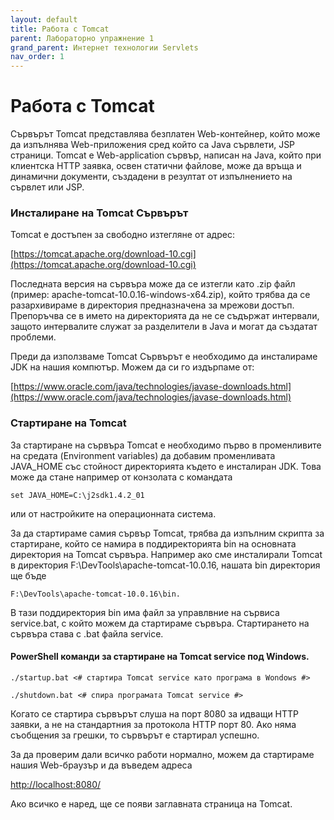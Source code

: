 ```yaml
---
layout: default
title: Работа с Tomcat 
parent: Лабораторно упражнение 1
grand_parent: Интернет технологии Servlets
nav_order: 1
---
```


# Работа с Tomcat 

Сървърът Tomcat представлява безплатен Web-контейнер, който може да изпълнява Web-приложения сред който са Java сървлети, JSP страници. Tomcat е Web-application сървър, написан на Java, който при клиентска HTTP заявка, освен статични файлове, може да връща и динамични документи, създадени в резултат от изпълнението на сървлет или JSP.

### Инсталиране на Tomcat Сървърът

Tomcat е достъпен за свободно изтегляне от адрес:

[https://tomcat.apache.org/download-10.cgi](https://tomcat.apache.org/download-10.cgi)

Последната версия на сървъра може да се изтегли като .zip файл (пример: apache-tomcat-10.0.16-windows-x64.zip), който трябва да се разархивираме в директория предназначена за мрежови достъп. Препоръчва се в името на директорията да не се съдържат интервали, защото интервалите служат за разделители в Java и могат да създатат проблеми.

Преди да използваме Tomcat Сървърът е необходимо да инсталираме JDK на нашия компютър. Можем да си го издърпаме от:

[https://www.oracle.com/java/technologies/javase-downloads.html](https://www.oracle.com/java/technologies/javase-downloads.html)

### Стартиране на Tomcat

За стартиране на сървъра Tomcat е необходимо първо в променливите на средата (Environment variables) да добавим променливата JAVA\_HOME със стойност директорията където е инсталиран JDK. Това може да стане например от конзолата с командата

```
set JAVA_HOME=C:\j2sdk1.4.2_01
```

или от настройките на операционната система.

За да стартираме самия сървър Tomcat, трябва да изпълним скрипта за стартиране, който се намира в поддиректорията bin на основната директория на Tomcat сървъра. Например ако сме инсталирали Tomcat в директория F:\DevTools\apache-tomcat-10.0.16, нашата bin директория ще бъде

```
F:\DevTools\apache-tomcat-10.0.16\bin. 
```

В тази поддиректория bin има файл за управлвние на сървиса service.bat, с който можем да стартираме сървъра. Стартирането на сървъра става с .bat файла service.

#### PowerShell команди за стартиране на Tomcat service под Windows.

```
./startup.bat <# стартира Tomcat service като програма в Wondows #>

./shutdown.bat <# спира програмата Tomcat service #>
```

Когато се стартира сървърът слуша на порт 8080 за идващи HTTP заявки, а не на стандартния за протокола HTTP порт 80. Ако няма съобщения за грешки, то сървърът е стартирал успешно.

За да проверим дали всичко работи нормално, можем да стартираме нашия Web-браузър и да въведем адреса

[http://localhost:8080/](http://localhost:8080/)

Ако всичко е наред, ще се появи заглавната страница на Tomcat.
